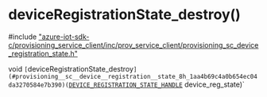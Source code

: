 # deviceRegistrationState_destroy()

\#include ["azure-iot-sdk-c/provisioning_service_client/inc/prov_service_client/provisioning_sc_device_registration_state.h"](../iot-c-ref-provisioning-sc-device-registration-state-h.md)  

void `[`deviceRegistrationState_destroy`](#provisioning__sc__device__registration__state_8h_1aa4b69c4a0b654ec04da3270584e7b390)(`[`DEVICE_REGISTRATION_STATE_HANDLE`](#provisioning__sc__device__registration__state_8h_1a52841b38d699231f85846525109d2804) device_reg_state)`

